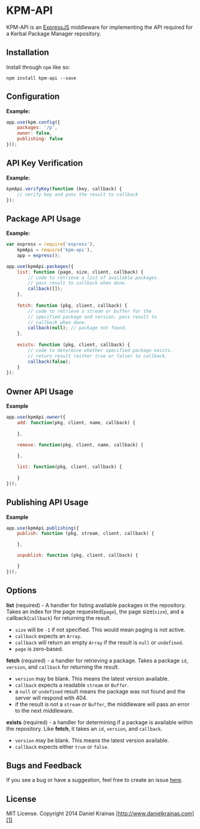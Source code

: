 # KPM-API

KPM-API is an [ExpressJS][0] middleware for implementing the API required for a Kerbal Package Manager repository.

## Installation

Install through `npm` like so:

`npm install kpm-api --save`

## Configuration

**Example:**

```js
app.use(kpm.config({
    packages: '/p',
    owner: false,
    publishing: false
}));
```

## API Key Verification

**Example:**

```js
kpmApi.verifyKey(function (key, callback) {
    // verify key and pass the result to callback
});
```

## Package API Usage

**Example:**

```js
var express = require('express'),
	kpmApi = require('kpm-api'),
	app = express();

app.use(kpmApi.packages({
    list: function (page, size, client, callback) {
        // code to retrieve a list of available packages.
		// pass result to callback when done.
		callback([]);
    },
    
    fetch: function (pkg, client, callback) {
        // code to retrieve a stream or buffer for the
		// specified package and version. pass result to
		// callback when done.
		callback(null); // package not found. 
    },
    
    exists: function (pkg, client, callback) {
        // code to determine whether specified package exists.
		// return result (either true or false) to callback.
		callback(false);
    }
});
```

## Owner API Usage

**Example**

```js
app.use(kpmApi.owner({
    add: function(pkg, client, name, callback) {
        
    },

    remove: function(pkg, client, name, callback) {
        
    },

    list: function(pkg, client, callback) {
        
    }
}));
```

## Publishing API Usage

**Example**

```js
app.use(kpmApi.publishing({
    publish: function (pkg, stream, client, callback) {

    },

    unpublish: function (pkg, client, callback) {

    }
}));
```

## Options

**list** (required) - A handler for listing available packages in the repository. Takes an index for the page requested(`page`), the page size(`size`), and a callback(`callback`) for returning the result. 

- `size` will be `-1` if not specified. This would mean paging is not active.
- `callback` expects an `Array`.
- `callback` will return an empty `Array` if the result is `null` or `undefined`.
- `page` is zero-based.

**fetch** (required) - a handler for retrieving a package. Takes a package `id`, `version`, and `callback` for returning the result.

- `version` may be blank. This means the latest version available.
- `callback` expects a readable `stream` or `Buffer`.
- a `null` or `undefined` result means the package was not found and the server will respond with 404.
- if the result is not a `stream` or `Buffer`, the middleware will pass an error to the next middleware.

**exists** (required) - a handler for determining if a package is available within the repository. Like **fetch**, it takes an `id`, `version`, and `callback`.

- `version` may be blank. This means the latest version available.
- `callback` expects either `true` or `false`.  

## Bugs and Feedback

If you see a bug or have a suggestion, feel free to create an issue [here][2].

## License

MIT License. Copyright 2014 Daniel Krainas [http://www.danielkrainas.com][1]

[0]: http://expressjs.com/
[1]: http://www.danielkrainas.com
[2]: https://github.com/danielkrainas/kpm-api/issues